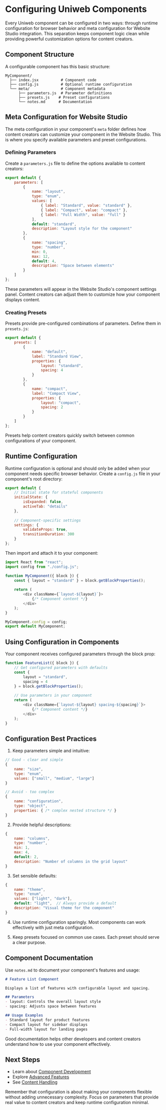 # Configuring Uniweb Components 

Every Uniweb component can be configured in two ways: through runtime configuration for browser behavior and meta configuration for Website Studio integration. This separation keeps component logic clean while providing powerful customization options for content creators.

## Component Structure

A configurable component has this basic structure:

```
MyComponent/
  ├── index.jsx          # Component code
  ├── config.js          # Optional runtime configuration
  └── meta/              # Component metadata
      ├── parameters.js  # Parameter definitions
      ├── presets.js    # Preset configurations
      └── notes.md      # Documentation
```

## Meta Configuration for Website Studio

The meta configuration in your component's `meta` folder defines how content creators can customize your component in the Website Studio. This is where you specify available parameters and preset configurations.

### Defining Parameters

Create a `parameters.js` file to define the options available to content creators:

```javascript
export default {
    parameters: [
        {
            name: "layout",
            type: "enum",
            values: [
                { label: "Standard", value: "standard" },
                { label: "Compact", value: "compact" },
                { label: "Full Width", value: "full" }
            ],
            default: "standard",
            description: "Layout style for the component"
        },
        {
            name: "spacing",
            type: "number",
            min: 0,
            max: 12,
            default: 4,
            description: "Space between elements"
        }
    ]
};
```

These parameters will appear in the Website Studio's component settings panel. Content creators can adjust them to customize how your component displays content.

### Creating Presets

Presets provide pre-configured combinations of parameters. Define them in `presets.js`:

```javascript
export default {
    presets: [
        {
            name: "default",
            label: "Standard View",
            properties: {
                layout: "standard",
                spacing: 4
            }
        },
        {
            name: "compact",
            label: "Compact View",
            properties: {
                layout: "compact",
                spacing: 2
            }
        }
    ]
};
```

Presets help content creators quickly switch between common configurations of your component.

## Runtime Configuration

Runtime configuration is optional and should only be added when your component needs specific browser behavior. Create a `config.js` file in your component's root directory:

```javascript
export default {
    // Initial state for stateful components
    initialState: {
        isExpanded: false,
        activeTab: "details"
    },
    
    // Component-specific settings
    settings: {
        validateProps: true,
        transitionDuration: 300
    }
};
```

Then import and attach it to your component:

```javascript
import React from "react";
import config from "./config.js";

function MyComponent({ block }) {
    const { layout = "standard" } = block.getBlockProperties();
    
    return (
        <div className={`layout-${layout}`}>
            {/* Component content */}
        </div>
    );
}

MyComponent.config = config;
export default MyComponent;
```

## Using Configuration in Components

Your component receives configured parameters through the block prop:

```javascript
function FeatureList({ block }) {
    // Get configured parameters with defaults
    const { 
        layout = "standard",
        spacing = 4 
    } = block.getBlockProperties();
    
    // Use parameters in your component
    return (
        <div className={`layout-${layout} spacing-${spacing}`}>
            {/* Component content */}
        </div>
    );
}
```

## Configuration Best Practices

1. Keep parameters simple and intuitive:
```javascript
// Good - clear and simple
{
    name: "size",
    type: "enum",
    values: ["small", "medium", "large"]
}

// Avoid - too complex
{
    name: "configuration",
    type: "object",
    properties: { /* complex nested structure */ }
}
```

2. Provide helpful descriptions:
```javascript
{
    name: "columns",
    type: "number",
    min: 1,
    max: 4,
    default: 2,
    description: "Number of columns in the grid layout"
}
```

3. Set sensible defaults:
```javascript
{
    name: "theme",
    type: "enum",
    values: ["light", "dark"],
    default: "light",  // Always provide a default
    description: "Visual theme for the component"
}
```

4. Use runtime configuration sparingly. Most components can work effectively with just meta configuration.

5. Keep presets focused on common use cases. Each preset should serve a clear purpose.

## Component Documentation

Use `notes.md` to document your component's features and usage:

```markdown
# Feature List Component

Displays a list of features with configurable layout and spacing.

## Parameters
- layout: Controls the overall layout style
- spacing: Adjusts space between features

## Usage Examples
- Standard layout for product features
- Compact layout for sidebar displays
- Full-width layout for landing pages
```

Good documentation helps other developers and content creators understand how to use your component effectively.

## Next Steps

- Learn about [Component Development](component-development.md)
- Explore [Advanced Features](advanced-features.md)
- See [Content Handling](understanding-content.md)

Remember that configuration is about making your components flexible without adding unnecessary complexity. Focus on parameters that provide real value to content creators and keep runtime configuration minimal.